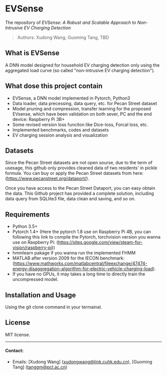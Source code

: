 # EVSense

The repository of *EVSense: A Robust and Scalable Approach to Non-Intrusive EV Charging Detection*

> Authors: Xudong Wang, Guoming Tang, TBD

## What is EVSense

 A DNN model designed for household EV charging detection only using the aggregated load curve (so called "non-intrusive EV charging detection").

## What dose this project contain

  - EVSense, a DNN model implemented in Pytorch, Python3
  - Data loader, data precessing, data query, etc. for Pecan Street dataset
  - Model pruning and compression, transfer learning for the proposed EVsense, which have been validation on both sever, PC and the end device: Raspberry Pi 3B+
  - Some revised version loss funciton like Dice-loss, Forcal loss, etc.
  - Implemented benchmarks, codes and datasets
  - EV charging session analysis and visualization

## Datasets

 Since the Pecan Street datasets are not open sourse, due to the term of usesage, this github only provides cleaned data of two residents' in pickle formula. You can buy or apply the Pecan Street datasets from here: (https://www.pecanstreet.org/dataport/).
 
 Once you have access to the Pecan Street Dataport, you can easy obtain the data. This Github project has provided a complete solution, including data query from SQLlite3 file, data clean and saving, and so on.

## Requirements

  - Python 3.5+
  - Pytorch 1.4+ (Here the pytorch 1.8 use on Raspberry Pi 4B, you can following this link to compile the Pytorch, torchvision version you wanna use on Raspberry Pi:   (https://sites.google.com/view/steam-for-vision/raspberry-pi))
  - hmmlearn pakage if you wanna run the implemented FHMM
  - MATLAB after version 2009 for the IECON benchmark: (https://www.mathworks.com/matlabcentral/fileexchange/47474-energy-disaggregation-algorithm-for-electric-vehicle-charging-load).
  - If you have no GPUs, it may takes a long time to directly train the uncompressed model.

## Installation and Usage

  Using the git clone command in your termainal.

## License

  MIT license.

---

#### Contact:
- Emails: [Xudong Wang] (xudongwang@link.cuhk.edu.cn), [Guoming Tang] (tanggm@pcl.ac.cn)
